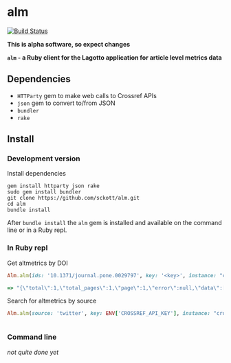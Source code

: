 alm
======

[![Build Status](https://api.travis-ci.org/sckott/alm.png)](https://travis-ci.org/sckott/alm)

__This is alpha software, so expect changes__

__`alm` - a Ruby client for the Lagotto application for article level metrics data__

## Dependencies

* `HTTParty` gem to make web calls to Crossref APIs
* `json` gem to convert to/from JSON
* `bundler`
* `rake`

## Install

### Development version

Install dependencies

```
gem install httparty json rake
sudo gem install bundler
git clone https://github.com/sckott/alm.git
cd alm
bundle install
```

After `bundle install` the `alm` gem is installed and available on the command line or in a Ruby repl.

### In Ruby repl

Get altmetrics by DOI

```ruby
Alm.alm(ids: '10.1371/journal.pone.0029797', key: '<key>', instance: "crossref")
```

```ruby
=> "{\"total\":1,\"total_pages\":1,\"page\":1,\"error\":null,\"data\":[{\"doi\":\"10.1371/journal.pone.0029797\",\"title\":\"Ecological Guild Evolution and the Discovery of the World's Smallest Vertebrate\",\"issued\":{\"date-parts\":[[2012,1,11]]},\"canonical_url\":null,\"pmid\":\"22253785\",\"pmcid\":\"3256195\",\"mendeley_uuid\":null,\"viewed\":0,\"saved\":0,\"discussed\":0,\"cited\":0,\"update_date\":\"2014-11-15T20:59:22Z\"}]}"
```

Search for altmetrics by source

```ruby
Alm.alm(source: 'twitter', key: ENV['CROSSREF_API_KEY'], instance: "crossref")
```

```ruby

```

### Command line

_not quite done yet_
